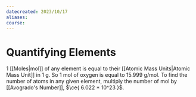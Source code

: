 ```yaml
---
datecreated: 2023/10/17
aliases: 
course:
---
```

# Quantifying Elements

1 [[Moles|mol]] of any element is equal to their [[Atomic Mass Units|Atomic Mass Unit]] in 1 g. So 1 mol of oxygen is equal to 15.999 g/mol. To find the number of atoms in any given element, multiply the number of mol by [[Avogrado's Number]], $\ce{ 6.022 * 10^23 }$. 